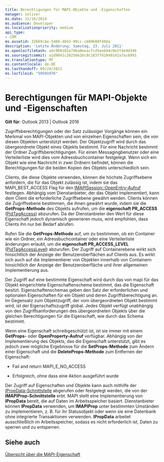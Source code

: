 ```yaml
---
title: Berechtigungen für MAPI-Objekte und -Eigenschaften
manager: soliver
ms.date: 11/16/2014
ms.audience: Developer
ms.localizationpriority: medium
api_type:
- COM
ms.assetid: 32669cbe-5460-4043-99cc-c609608f48da
description: 'Letzte Änderung: Samstag, 23. Juli 2011'
ms.openlocfilehash: adc960182a7d6a8eeacfcd5ee644c0e2fde9d3d6
ms.sourcegitcommit: a1d9041c20256616c9c183f7d1049142a7ac6991
ms.translationtype: MT
ms.contentlocale: de-DE
ms.lasthandoff: 09/24/2021
ms.locfileid: "59591976"
---
```

# <a name="permissions-for-mapi-objects-and-properties"></a>Berechtigungen für MAPI-Objekte und -Eigenschaften

  
  
**Gilt für**: Outlook 2013 | Outlook 2016 
  
Zugriffsberechtigungen oder der Satz zulässiger Vorgänge können ein Merkmal von MAPI-Objekten und von einzelnen Eigenschaften sein, die von diesen Objekten unterstützt werden. Der Objektzugriff wird durch das übergeordnete Objekt eines Objekts bestimmt. Für eine Nachricht bestimmt der Ordner Zugriffsberechtigungen. Für einen Messagingbenutzer oder eine Verteilerliste wird dies vom Adressbuchcontainer festgelegt. Wenn sich ein Objekt wie eine Nachricht in zwei Ordnern befindet, können die Berechtigungen für die beiden Kopien des Objekts unterschiedlich sein. 
  
Clients, die diese Objekte verwenden, können die höchste Zugriffsebene anfordern, die für das Objekt zulässig ist, indem sie das MAPI_BEST_ACCESS Flag für den [IMAPISession::OpenEntry-Aufruf](imapisession-openentry.md) festlegen. Abhängig vom Dienstanbieter, der das Objekt implementiert, kann dem Client die erforderliche Zugriffsebene gewährt werden. Clients können die Zugriffsebene bestimmen, die ihnen gewährt wurde, indem sie die **GetProps-Methode** des Objekts aufrufen, um die **eigenschaft PR_ACCESS** ([PidTagAccess](pidtagaccess-canonical-property.md)) abzurufen. Da der Dienstanbieter den Wert für diese Eigenschaft jedoch dynamisch generieren muss, wird empfohlen, dass Clients ihn nur bei Bedarf abrufen. 
  
Rufen Sie die **GetProps-Methode** auf, um zu bestimmen, ob ein Container wie ein Ordner, ein Adressbuchcontainer oder eine Verteilerliste änderungen erlaubt, um die **eigenschaft PR_ACCESS_LEVEL** ([PidTagAccessLevel](pidtagaccesslevel-canonical-property.md)) abzurufen. Der Zugriff auf Containerebene wirkt sich hinsichtlich der Anzeige der Benutzeroberflächen auf Clients aus. Es wirkt sich auch auf die Implementierer von Objekten innerhalb von Containern hinsichtlich der Anzeige der Benutzeroberfläche und ihrer allgemeinen Implementierung aus. 
  
Der Zugriff auf eine bestimmte Eigenschaft wird durch das von mapi für das Objekt eingerichtete Eigenschaftenschema bestimmt, das die Eigenschaft besitzt. Eigenschaftenschemas geben den Satz der erforderlichen und optionalen Eigenschaften für ein Objekt und deren Zugriffsberechtigung an. Im Gegensatz zum Objektzugriff, der vom übergeordneten Objekt bestimmt wird, ist der Eigenschaftszugriff global. Jedes Objekt verfügt unabhängig von den Zugriffsanforderungen des übergeordneten Objekts über die gleichen Berechtigungen für die Eigenschaft, wie durch das Schema bestimmt.
  
Wenn eine Eigenschaft schreibgeschützt ist, ist sie immer mit einem **GetProps-** oder **OpenProperty-Aufruf** verfügbar. Abhängig von der Implementierung des Objekts, das die Eigenschaft unterstützt, gibt es jedoch zwei mögliche Ergebnisse für die **SetProps-Methode** zum Ändern einer Eigenschaft und die **DeleteProps-Methode** zum Entfernen der Eigenschaft: 
  
- Fail and return MAPI_E_NO_ACCESS
    
- Erfolgreich, ohne dass eine Aktion ausgeführt wurde
    
Der Zugriff auf Eigenschaften und Objekte kann auch mithilfe der [IPropData-Schnittstelle](ipropdataimapiprop.md) abgerufen oder festgelegt werden, die von der **IMAPIProp-Schnittstelle** erbt. MAPI stellt eine Implementierung von **IPropData** bereit, die auf Daten im Arbeitsspeicher basiert. Dienstanbieter können **IPropData** verwenden, um **IMAPIProp** unter bestimmten Umständen zu implementieren, z. B. für ihr Statusobjekt oder wenn sie eine Datenbank ohne integrierte Transaktionen verwenden. **IPropData** arbeitet ausschließlich im Arbeitsspeicher, sodass es nicht erforderlich ist, Daten zu sperren und zu entsperren. 
  
## <a name="see-also"></a>Siehe auch



[Übersicht über die MAPI-Eigenschaft](mapi-property-overview.md)

